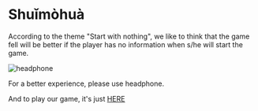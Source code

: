 # Shuǐmòhuà

According to the theme "Start with nothing", 
we like to think that the game fell will be better 
if the player has no information when s/he will start the
game.

![headphone](https://findicons.com/files/icons/770/token_dark/128/headphones.png)

For a better experience, please use headphone.

And to play our game, it's just [HERE](https://ludum-rlyeh.github.io/LD45Nothing/ld45.html)
